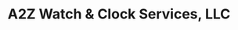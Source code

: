 ---
title: "A2Z Watch & Clock Services, LLC"
url: /norwalk/a2z-watch-and-clock-services-llc/
shop: watches
---